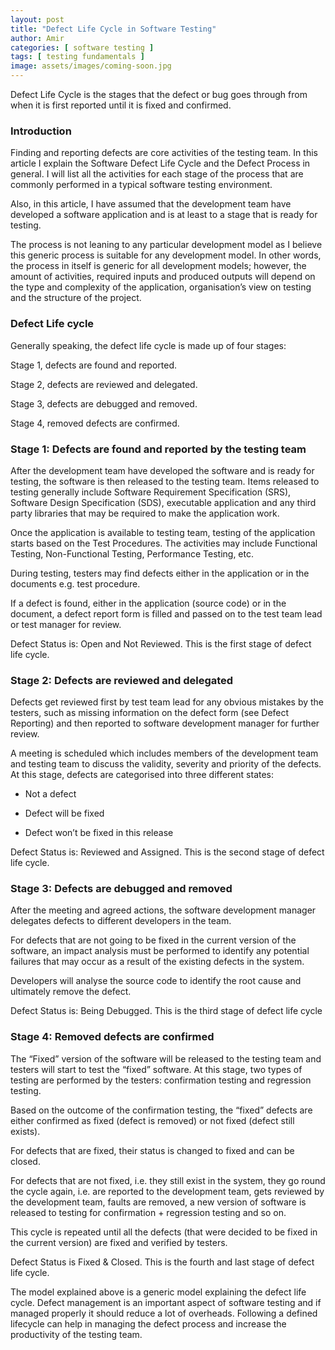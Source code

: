 ```yaml
---
layout: post
title: "Defect Life Cycle in Software Testing"
author: Amir
categories: [ software testing ]
tags: [ testing fundamentals ]
image: assets/images/coming-soon.jpg
---
```


Defect Life Cycle is the stages that the defect or bug goes through from when it is first reported until it is fixed and confirmed.

### **Introduction**

Finding and reporting defects are core activities of the testing team. In this article I explain the Software Defect Life Cycle and the Defect Process in general. I will list all the activities for each stage of the process that are commonly performed in a typical software testing environment.

Also, in this article, I have assumed that the development team have developed a software application and is at least to a stage that is ready for testing.

The process is not leaning to any particular development model as I believe this generic process is suitable for any development model. In other words, the process in itself is generic for all development models; however, the amount of activities, required inputs and produced outputs will depend on the type and complexity of the application, organisation’s view on testing and the structure of the project.

### **Defect Life cycle**

Generally speaking, the defect life cycle is made up of four stages:

Stage 1, defects are found and reported.

Stage 2, defects are reviewed and delegated.

Stage 3, defects are debugged and removed.

Stage 4, removed defects are confirmed.

### **Stage 1: Defects are found and reported by the testing team**

After the development team have developed the software and is ready for testing, the software is then released to the testing team. Items released to testing generally include Software Requirement Specification (SRS), Software Design Specification (SDS), executable application and any third party libraries that may be required to make the application work.

Once the application is available to testing team, testing of the application starts based on the Test Procedures. The activities may include Functional Testing, Non-Functional Testing, Performance Testing, etc.

During testing, testers may find defects either in the application or in the documents e.g. test procedure.

If a defect is found, either in the application (source code) or in the document, a defect report form is filled and passed on to the test team lead or test manager for review.

Defect Status is: Open and Not Reviewed. This is the first stage of defect life cycle.

### **Stage 2: Defects are reviewed and delegated**

Defects get reviewed first by test team lead for any obvious mistakes by the testers, such as missing information on the defect form (see Defect Reporting) and then reported to software development manager for further review.

A meeting is scheduled which includes members of the development team and testing team to discuss the validity, severity and priority of the defects.  
At this stage, defects are categorised into three different states:

*   Not a defect

*   Defect will be fixed

*   Defect won’t be fixed in this release

Defect Status is: Reviewed and Assigned. This is the second stage of defect life cycle.

### **Stage 3: Defects are debugged and removed**

After the meeting and agreed actions, the software development manager delegates defects to different developers in the team.

For defects that are not going to be fixed in the current version of the software, an impact analysis must be performed to identify any potential failures that may occur as a result of the existing defects in the system.

Developers will analyse the source code to identify the root cause and ultimately remove the defect.

Defect Status is: Being Debugged. This is the third stage of defect life cycle

### **Stage 4: Removed defects are confirmed**

The “Fixed” version of the software will be released to the testing team and testers will start to test the “fixed” software. At this stage, two types of testing are performed by the testers: confirmation testing and regression testing.

Based on the outcome of the confirmation testing, the “fixed” defects are either confirmed as fixed (defect is removed) or not fixed (defect still exists).

For defects that are fixed, their status is changed to fixed and can be closed.

For defects that are not fixed, i.e. they still exist in the system, they go round the cycle again, i.e. are reported to the development team, gets reviewed by the development team, faults are removed, a new version of software is released to testing for confirmation + regression testing and so on.

This cycle is repeated until all the defects (that were decided to be fixed in the current version) are fixed and verified by testers.

Defect Status is Fixed & Closed. This is the fourth and last stage of defect life cycle.

The model explained above is a generic model explaining the defect life cycle. Defect management is an important aspect of software testing and if managed properly it should reduce a lot of overheads. Following a defined lifecycle can help in managing the defect process and increase the productivity of the testing team.